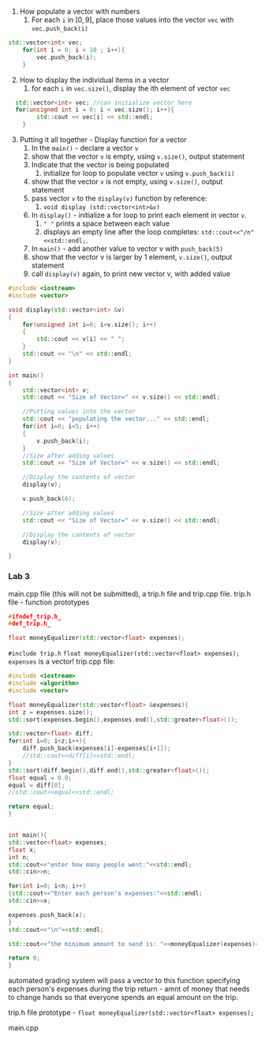 

1. How populate a vector with numbers
	1. For each `i` in $[0,9]$, place those values into the vector `vec` with `vec.push_back(i)`
```cpp
std::vector<int> vec;
    for(int i = 0; i < 10 ; i++){
        vec.push_back(i);
    }
```
2. How to display the individual items in a vector
	1. for each `i` in `vec.size()`, display the ith element of vector `vec`
```cpp
  std::vector<int> vec; //can initialize vector here
  for(unsigned int i = 0; i < vec.size(); i++){
        std::cout << vec[i] << std::endl;
    }
```
3. Putting it all together - Display function for a vector
	1. In the `main()` - declare a vector `v`
	2. show that the vector `v` is empty, using `v.size()`, output statement
	3. Indicate that the vector is being populated
		1. initialize for loop to populate vector `v` using `v.push_back(i)`
	4. show that the vector `v` is not empty, using `v.size()`, output statement
	5. pass vector `v` to the `display(v)` function by reference:
		1. `void display (std::vector<int>&v)`
	6. In `display()` - initialize a for loop to print each element in vector `v`.  
		1. `" "` prints a space between each value
		2. displays an empty line after the loop completes: `std::cout<<"/n"<<std::endl;`. 
	7. In `main()` - add another value to vector v with `push_back(5)`
	8. show that the vector v is larger by 1 element, `v.size()`, output statement 
	9. call `display(v)` again, to print new vector v, with added value  
```cpp
#include <iostream>
#include <vector>

void display(std::vector<int> &v)
{
    for(unsigned int i=0; i<v.size(); i++)
    {
        std::cout << v[i] << " ";
    }
    std::cout << "\n" << std::endl;
}

int main()
{
    std::vector<int> v;
    std::cout << "Size of Vector=" << v.size() << std::endl;

    //Putting values into the vector
    std::cout << "populating the vector..." << std::endl;
    for(int i=0; i<5; i++)
    {
        v.push_back(i);
    }
    //Size after adding values
    std::cout << "Size of Vector=" << v.size() << std::endl;

    //Display the contents of vector
    display(v);

    v.push_back(6);

    //Size after adding values
    std::cout << "Size of Vector=" << v.size() << std::endl;

    //Display the contents of vector
    display(v);

}
```

### Lab 3
main.cpp file (this will not be submitted), a trip.h file and trip.cpp file.
trip.h file - function prototypes
```cpp
#ifndef_trip.h_
#def_trip.h_

float moneyEqualizer(std::vector<float> expenses);

```


`#include trip.h`
`float moneyEqualizer(std::vector<float> expenses);`
`expenses` is a vector!
trip.cpp file:
```cpp
#include <iostream>
#include <algorithm>
#include <vector>

float moneyEqualizer(std::vector<float> &expenses){
int z = expenses.size();
std::sort(expenses.begin(),expenses.end(),std::greater<float>());

std::vector<float> diff;
for(int i=0; i<z;i++){
    diff.push_back(expenses[i]-expenses[i+1]);
    //std::cout<<diff[i]<<std::endl;
}
std::sort(diff.begin(),diff.end(),std::greater<float>());
float equal = 0.0;
equal = diff[0];
//std::cout<<equal<<std::endl;

return equal;
}


int main(){
std::vector<float> expenses;
float x;
int n;
std::cout<<"enter how many people went:"<<std::endl;
std::cin>>n;

for(int i=0; i<n; i++)
{std::cout<<"Enter each person's expenses:"<<std::endl;
std::cin>>x;

expenses.push_back(x);
}
std::cout<<"\n"<<std::endl;

std::cout<<"the minimum amount to send is: "<<moneyEqualizer(expenses)<<std::endl;

return 0;
}
```

automated grading system will pass a vector to this function specifying each person's expenses during the trip
return - amnt of money that needs to change hands so that everyone spends an equal amount on the trip. 

trip.h file
prototype - `float moneyEqualizer(std::vector<float> expenses);`

main.cpp

